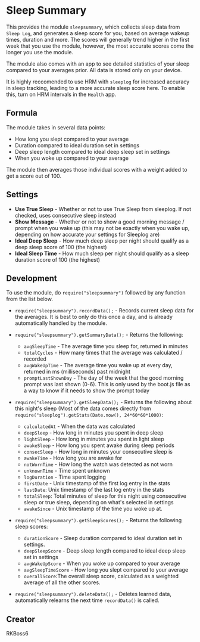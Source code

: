 # Sleep Summary
This provides the module `sleepsummary`, which collects sleep data from `Sleep Log`, and generates a sleep score for you, based on average wakeup times, duration and more. The scores will generally trend higher in the first week that you use the module, however, the most accurate scores come the longer you use the module.

The module also comes with an app to see detailed statistics of your sleep compared to your averages prior.
All data is stored only on your device.

It is highly reccomended to use HRM with `sleeplog` for increased accuracy in sleep tracking, leading to a more accurate sleep score here. To enable this, turn on HRM intervals in the `Health` app.
## Formula

The module takes in several data points:
- How long you slept compared to your average
- Duration compared to ideal duration set in settings
- Deep sleep length compared to ideal deep sleep set in settings
- When you woke up compared to your average

The module then averages those individual scores with a weight added to get a score out of 100.
## Settings
- <b>Use True Sleep</b> - Whether or not to use True Sleep from sleeplog. If not checked, uses consecutive sleep instead
- <b>Show Message</b> - Whether or not to show a good morning message / prompt when you wake up (this may not be exactly when you wake up, depending on how accurate your settings for Sleeplog are)
- <b>Ideal Deep Sleep</b> - How much deep sleep per night should qualify as a deep sleep score of 100 (the highest)
- <b>Ideal Sleep Time</b> - How much sleep per night should qualify as a sleep duration score of 100 (the highest)

## Development
To use the module, do `require("sleepsummary")` followed by any function from the list below.

- `require("sleepsummary").recordData();` - Records current sleep data for the averages. It is best to only do this once a day, and is already automatically handled by the module.
  
- `require("sleepsummary").getSummaryData();` - Returns the following:
  - `avgSleepTime` - The average time you sleep for, returned in minutes
  - `totalCycles` - How many times that the average was calculated / recorded
  - `avgWakeUpTime` - The average time you wake up at every day, returned in ms (milliseconds) past midnight
  - `promptLastShownDay` - The day of the week that the good morning prompt was last shown (0-6). This is only used by the boot.js file as a way to know if it needs to show the prompt today
    
-  `require("sleepsummary").getSleepData();` - Returns the following about this night's sleep (Most of the data comes directly from `require("sleeplog").getStats(Date.now(), 24*60*60*1000)`:
   - `calculatedAt` - When the data was calculated
   - `deepSleep` - How long in minutes you spent in deep sleep
   - `lightSleep` - How long in minutes you spent in light sleep
   - `awakeSleep` - How long you spent awake during sleep periods
   - `consecSleep` - How long in minutes your consecutive sleep is
   - `awakeTime` -  How long you are awake for
   - `notWornTime` - How long the watch was detected as not worn
   - `unknownTime` - Time spent unknown
   - `logDuration` - Time spent logging
   - `firstDate` - Unix timestamp of the first log entry in the stats
   - `lastDate`: Unix timestamp of the last log entry in the stats
   - `totalSleep`: Total minutes of sleep for this night using consecutive sleep or true sleep, depending on what's selected in settings
   - `awakeSince` - Unix timestamp of the time you woke up at.
     
 - `require("sleepsummary").getSleepScores();` - Returns the following sleep scores:
   - `durationScore` - Sleep duration compared to ideal duration set in settings.
   - `deepSleepScore` - Deep sleep length compared to ideal deep sleep set in settings
   - `avgWakeUpScore` - When you woke up compared to your average
   - `avgSleepTimeScore` - How long you slept compared to your average
   - `overallScore`:The overall sleep score, calculated as a weighted average of all the other scores.
     
 - `require("sleepsummary").deleteData();` - Deletes learned data, automatically relearns the next time `recordData()` is called.


## Creator
RKBoss6
